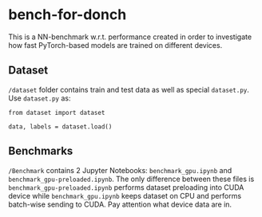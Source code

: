 # bench-for-donch
This is a NN-benchmark w.r.t. performance created in order to investigate how fast PyTorch-based models are trained on different devices.

## Dataset
`/dataset` folder contains train and test data as well as special `dataset.py`. Use `dataset.py` as:
>

`from dataset import dataset`
>
`data, labels = dataset.load()`
>

## Benchmarks

`/Benchmark` contains 2 Jupyter Notebooks: `benchmark_gpu.ipynb` and `benchmark_gpu-preloaded.ipynb`. The only difference between these files is `benchmark_gpu-preloaded.ipynb` performs dataset preloading into CUDA device while `benchmark_gpu.ipynb` keeps dataset on CPU and performs batch-wise sending to CUDA. Pay attention what device data are in. 
